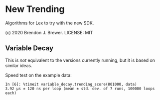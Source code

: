 # New Trending

Algorithms for Lex to try with the new SDK.

(c) 2020 Brendon J. Brewer. LICENSE: MIT


## Variable Decay
This is _not_ equivalent to the versions currently running, but it is
based on similar ideas.

Speed test on the example data:

```
In [6]: %timeit variable_decay.trending_score(801000, data)                     
3.92 µs ± 120 ns per loop (mean ± std. dev. of 7 runs, 100000 loops each)
```
